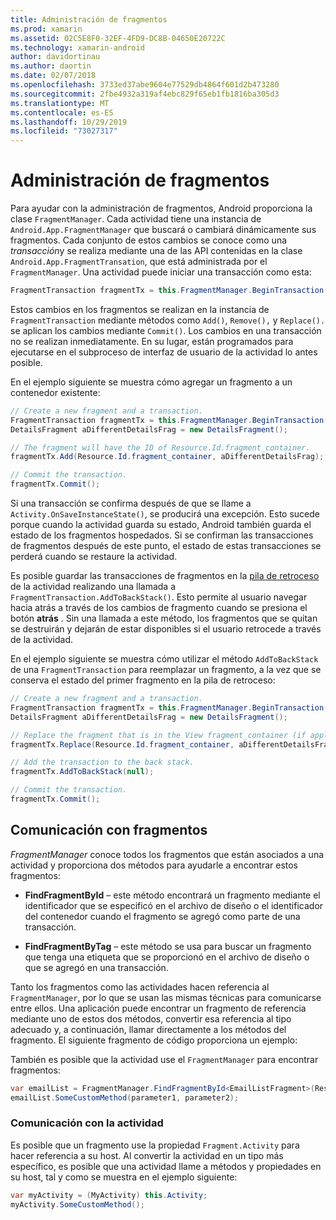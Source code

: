 ```yaml
---
title: Administración de fragmentos
ms.prod: xamarin
ms.assetid: 02C5E8F0-32EF-4FD9-DC8B-04650E20722C
ms.technology: xamarin-android
author: davidortinau
ms.author: daortin
ms.date: 02/07/2018
ms.openlocfilehash: 3733ed37abe9604e77529db4864f601d2b473280
ms.sourcegitcommit: 2fbe4932a319af4ebc829f65eb1fb1816ba305d3
ms.translationtype: MT
ms.contentlocale: es-ES
ms.lasthandoff: 10/29/2019
ms.locfileid: "73027317"
---
```

# <a name="managing-fragments"></a>Administración de fragmentos

Para ayudar con la administración de fragmentos, Android proporciona la clase `FragmentManager`. Cada actividad tiene una instancia de `Android.App.FragmentManager` que buscará o cambiará dinámicamente sus fragmentos. Cada conjunto de estos cambios se conoce como una *transacción*y se realiza mediante una de las API contenidas en la clase `Android.App.FragmentTransation`, que está administrada por el `FragmentManager`. Una actividad puede iniciar una transacción como esta:

```csharp
FragmentTransaction fragmentTx = this.FragmentManager.BeginTransaction();
```

Estos cambios en los fragmentos se realizan en la instancia de `FragmentTransaction` mediante métodos como `Add()`, `Remove(),` y `Replace().` se aplican los cambios mediante `Commit()`. Los cambios en una transacción no se realizan inmediatamente.
En su lugar, están programados para ejecutarse en el subproceso de interfaz de usuario de la actividad lo antes posible.

En el ejemplo siguiente se muestra cómo agregar un fragmento a un contenedor existente:

```csharp
// Create a new fragment and a transaction.
FragmentTransaction fragmentTx = this.FragmentManager.BeginTransaction();
DetailsFragment aDifferentDetailsFrag = new DetailsFragment();

// The fragment will have the ID of Resource.Id.fragment_container.
fragmentTx.Add(Resource.Id.fragment_container, aDifferentDetailsFrag);

// Commit the transaction.
fragmentTx.Commit();
```

Si una transacción se confirma después de que se llame a `Activity.OnSaveInstanceState()`, se producirá una excepción. Esto sucede porque cuando la actividad guarda su estado, Android también guarda el estado de los fragmentos hospedados. Si se confirman las transacciones de fragmentos después de este punto, el estado de estas transacciones se perderá cuando se restaure la actividad.

Es posible guardar las transacciones de fragmentos en la [pila de retroceso](https://developer.android.com/guide/topics/fundamentals/tasks-and-back-stack.html) de la actividad realizando una llamada a `FragmentTransaction.AddToBackStack()`. Esto permite al usuario navegar hacia atrás a través de los cambios de fragmento cuando se presiona el botón **atrás** . Sin una llamada a este método, los fragmentos que se quitan se destruirán y dejarán de estar disponibles si el usuario retrocede a través de la actividad.

En el ejemplo siguiente se muestra cómo utilizar el método `AddToBackStack` de una `FragmentTransaction` para reemplazar un fragmento, a la vez que se conserva el estado del primer fragmento en la pila de retroceso:

```csharp
// Create a new fragment and a transaction.
FragmentTransaction fragmentTx = this.FragmentManager.BeginTransaction();
DetailsFragment aDifferentDetailsFrag = new DetailsFragment();

// Replace the fragment that is in the View fragment_container (if applicable).
fragmentTx.Replace(Resource.Id.fragment_container, aDifferentDetailsFrag);

// Add the transaction to the back stack.
fragmentTx.AddToBackStack(null);

// Commit the transaction.
fragmentTx.Commit();
```

## <a name="communicating-with-fragments"></a>Comunicación con fragmentos

*FragmentManager* conoce todos los fragmentos que están asociados a una actividad y proporciona dos métodos para ayudarle a encontrar estos fragmentos:

- **FindFragmentById** &ndash; este método encontrará un fragmento mediante el identificador que se especificó en el archivo de diseño o el identificador del contenedor cuando el fragmento se agregó como parte de una transacción.

- **FindFragmentByTag** &ndash; este método se usa para buscar un fragmento que tenga una etiqueta que se proporcionó en el archivo de diseño o que se agregó en una transacción.

Tanto los fragmentos como las actividades hacen referencia al `FragmentManager`, por lo que se usan las mismas técnicas para comunicarse entre ellos. Una aplicación puede encontrar un fragmento de referencia mediante uno de estos dos métodos, convertir esa referencia al tipo adecuado y, a continuación, llamar directamente a los métodos del fragmento. El siguiente fragmento de código proporciona un ejemplo:

También es posible que la actividad use el `FragmentManager` para encontrar fragmentos:

```csharp
var emailList = FragmentManager.FindFragmentById<EmailListFragment>(Resource.Id.email_list_fragment);
emailList.SomeCustomMethod(parameter1, parameter2);
```

### <a name="communicating-with-the-activity"></a>Comunicación con la actividad

Es posible que un fragmento use la propiedad `Fragment.Activity` para hacer referencia a su host. Al convertir la actividad en un tipo más específico, es posible que una actividad llame a métodos y propiedades en su host, tal y como se muestra en el ejemplo siguiente:

```csharp
var myActivity = (MyActivity) this.Activity;
myActivity.SomeCustomMethod();
```

